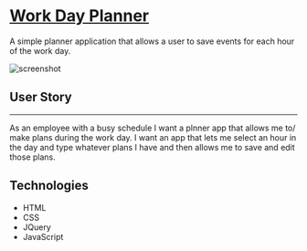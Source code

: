 # [Work Day Planner](https://Stephen-Garcia.github.io/DayPlanner/)
A simple planner application that allows a user to save events for each hour of the work day.

![screenshot](/assets/images/screenshot.png)

## User Story
---
As an employee with a busy schedule I want a plnner app that allows me to/
make plans during the work day. I want an app that lets me select an hour in the day and type whatever plans I have and then allows me to save and edit those plans.

## Technologies
* HTML
* CSS
* JQuery
* JavaScript